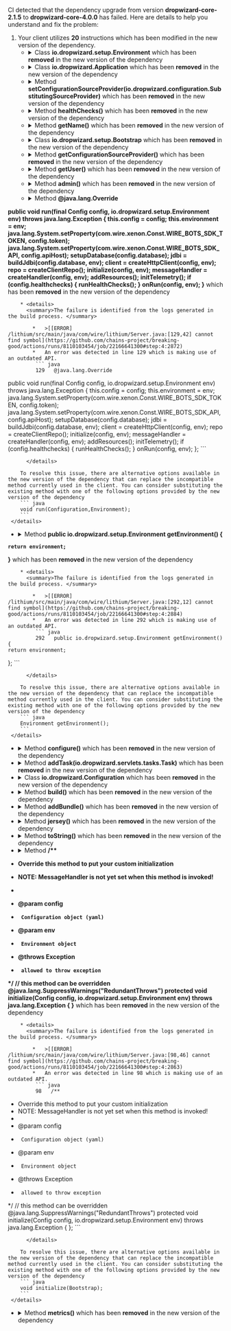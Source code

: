 CI detected that the dependency upgrade from version **dropwizard-core-2.1.5** to **dropwizard-core-4.0.0** has failed. Here are details to help you understand and fix the problem:
1. Your client utilizes **20** instructions which has been modified in the new version of the dependency.
   * <details>
        <summary>Class <b>io.dropwizard.setup.Environment</b> which has been <b>removed</b> in the new version of the dependency</summary>
            
        * <details>
          <summary>The failure is identified from the logs generated in the build process. </summary>
          
            *   >[[ERROR] /lithium/src/main/java/com/wire/lithium/Server.java:[74,15] cannot find symbol](https://github.com/chains-project/breaking-good/actions/runs/8110103454/job/22166641300#step:4:2854)
            *   An error was detected in line 74 which is making use of an outdated API.
             ``` java
             74   io.dropwizard.setup.Environment;
            ```

          </details>
            
     </details>
   * <details>
        <summary>Class <b>io.dropwizard.Application<Config></b> which has been <b>removed</b> in the new version of the dependency</summary>
            
        * <details>
          <summary>The failure is identified from the logs generated in the build process. </summary>
          
            *   >[[ERROR] /lithium/src/main/java/com/wire/lithium/Server.java:[71,68] cannot find symbol](https://github.com/chains-project/breaking-good/actions/runs/8110103454/job/22166641300#step:4:2849)
            *   An error was detected in line 71 which is making use of an outdated API.
             ``` java
             71   io.dropwizard.Application<Config>;
            ```

          </details>
            
     </details>
   * <details>
        <summary>Method <b>setConfigurationSourceProvider(io.dropwizard.configuration.SubstitutingSourceProvider)</b> which has been <b>removed</b> in the new version of the dependency</summary>
            
        * <details>
          <summary>The failure is identified from the logs generated in the build process. </summary>
          

          </details>
            
        To resolve this issue, there are alternative options available in the new version of the dependency that can replace the incompatible method currently used in the client. You can consider substituting the existing method with one of the following options provided by the new version of the dependency
        ``` java
        void setConfigurationSourceProvider(ConfigurationSourceProvider);
        ```
     </details>
   * <details>
        <summary>Method <b>healthChecks()</b> which has been <b>removed</b> in the new version of the dependency</summary>
            
        * <details>
          <summary>The failure is identified from the logs generated in the build process. </summary>
          

          </details>
            
        To resolve this issue, there are alternative options available in the new version of the dependency that can replace the incompatible method currently used in the client. You can consider substituting the existing method with one of the following options provided by the new version of the dependency
        ``` java
        HealthCheckRegistry healthChecks();
        ```
     </details>
   * <details>
        <summary>Method <b>getName()</b> which has been <b>removed</b> in the new version of the dependency</summary>
            
        * <details>
          <summary>The failure is identified from the logs generated in the build process. </summary>
          

          </details>
            
        To resolve this issue, there are alternative options available in the new version of the dependency that can replace the incompatible method currently used in the client. You can consider substituting the existing method with one of the following options provided by the new version of the dependency
        ``` java
        String getName();
        ```
     </details>
   * <details>
        <summary>Class <b>io.dropwizard.setup.Bootstrap<Config></b> which has been <b>removed</b> in the new version of the dependency</summary>
            
        * <details>
          <summary>The failure is identified from the logs generated in the build process. </summary>
          
            *   >[[ERROR] /lithium/src/main/java/com/wire/lithium/Server.java:[117,28] cannot find symbol](https://github.com/chains-project/breaking-good/actions/runs/8110103454/job/22166641300#step:4:2869)
            *   An error was detected in line 117 which is making use of an outdated API.
             ``` java
             117   io.dropwizard.setup.Bootstrap<Config>;
            ```

          </details>
            
     </details>
   * <details>
        <summary>Method <b>getConfigurationSourceProvider()</b> which has been <b>removed</b> in the new version of the dependency</summary>
            
        * <details>
          <summary>The failure is identified from the logs generated in the build process. </summary>
          

          </details>
            
        To resolve this issue, there are alternative options available in the new version of the dependency that can replace the incompatible method currently used in the client. You can consider substituting the existing method with one of the following options provided by the new version of the dependency
        ``` java
        ConfigurationSourceProvider getConfigurationSourceProvider();
        ```
     </details>
   * <details>
        <summary>Method <b>getUser()</b> which has been <b>removed</b> in the new version of the dependency</summary>
            
        * <details>
          <summary>The failure is identified from the logs generated in the build process. </summary>
          

          </details>
            
        To resolve this issue, there are alternative options available in the new version of the dependency that can replace the incompatible method currently used in the client. You can consider substituting the existing method with one of the following options provided by the new version of the dependency
        ``` java
        String getUser();
        ```
     </details>
   * <details>
        <summary>Method <b>admin()</b> which has been <b>removed</b> in the new version of the dependency</summary>
            
        * <details>
          <summary>The failure is identified from the logs generated in the build process. </summary>
          

          </details>
            
        To resolve this issue, there are alternative options available in the new version of the dependency that can replace the incompatible method currently used in the client. You can consider substituting the existing method with one of the following options provided by the new version of the dependency
        ``` java
        AdminEnvironment admin();
        ```
     </details>
   * <details>
        <summary>Method <b>@java.lang.Override
public void run(final Config config, io.dropwizard.setup.Environment env) throws java.lang.Exception {
    this.config = config;
    this.environment = env;
    java.lang.System.setProperty(com.wire.xenon.Const.WIRE_BOTS_SDK_TOKEN, config.token);
    java.lang.System.setProperty(com.wire.xenon.Const.WIRE_BOTS_SDK_API, config.apiHost);
    setupDatabase(config.database);
    jdbi = buildJdbi(config.database, env);
    client = createHttpClient(config, env);
    repo = createClientRepo();
    initialize(config, env);
    messageHandler = createHandler(config, env);
    addResources();
    initTelemetry();
    if (config.healthchecks) {
        runHealthChecks();
    }
    onRun(config, env);
}</b> which has been <b>removed</b> in the new version of the dependency</summary>
            
        * <details>
          <summary>The failure is identified from the logs generated in the build process. </summary>
          
            *   >[[ERROR] /lithium/src/main/java/com/wire/lithium/Server.java:[129,42] cannot find symbol](https://github.com/chains-project/breaking-good/actions/runs/8110103454/job/22166641300#step:4:2872)
            *   An error was detected in line 129 which is making use of an outdated API.
             ``` java
             129   @java.lang.Override
public void run(final Config config, io.dropwizard.setup.Environment env) throws java.lang.Exception {
    this.config = config;
    this.environment = env;
    java.lang.System.setProperty(com.wire.xenon.Const.WIRE_BOTS_SDK_TOKEN, config.token);
    java.lang.System.setProperty(com.wire.xenon.Const.WIRE_BOTS_SDK_API, config.apiHost);
    setupDatabase(config.database);
    jdbi = buildJdbi(config.database, env);
    client = createHttpClient(config, env);
    repo = createClientRepo();
    initialize(config, env);
    messageHandler = createHandler(config, env);
    addResources();
    initTelemetry();
    if (config.healthchecks) {
        runHealthChecks();
    }
    onRun(config, env);
};
            ```

          </details>
            
        To resolve this issue, there are alternative options available in the new version of the dependency that can replace the incompatible method currently used in the client. You can consider substituting the existing method with one of the following options provided by the new version of the dependency
        ``` java
        void run(Configuration,Environment);
        ```
     </details>
   * <details>
        <summary>Method <b>public io.dropwizard.setup.Environment getEnvironment() {
    return environment;
}</b> which has been <b>removed</b> in the new version of the dependency</summary>
            
        * <details>
          <summary>The failure is identified from the logs generated in the build process. </summary>
          
            *   >[[ERROR] /lithium/src/main/java/com/wire/lithium/Server.java:[292,12] cannot find symbol](https://github.com/chains-project/breaking-good/actions/runs/8110103454/job/22166641300#step:4:2884)
            *   An error was detected in line 292 which is making use of an outdated API.
             ``` java
             292   public io.dropwizard.setup.Environment getEnvironment() {
    return environment;
};
            ```

          </details>
            
        To resolve this issue, there are alternative options available in the new version of the dependency that can replace the incompatible method currently used in the client. You can consider substituting the existing method with one of the following options provided by the new version of the dependency
        ``` java
        Environment getEnvironment();
        ```
     </details>
   * <details>
        <summary>Method <b>configure()</b> which has been <b>removed</b> in the new version of the dependency</summary>
            
        * <details>
          <summary>The failure is identified from the logs generated in the build process. </summary>
          

          </details>
            
        To resolve this issue, there are alternative options available in the new version of the dependency that can replace the incompatible method currently used in the client. You can consider substituting the existing method with one of the following options provided by the new version of the dependency
        ``` java
        void configure(Subparser);
        ```
     </details>
   * <details>
        <summary>Method <b>addTask(io.dropwizard.servlets.tasks.Task)</b> which has been <b>removed</b> in the new version of the dependency</summary>
            
        * <details>
          <summary>The failure is identified from the logs generated in the build process. </summary>
          

          </details>
            
        To resolve this issue, there are alternative options available in the new version of the dependency that can replace the incompatible method currently used in the client. You can consider substituting the existing method with one of the following options provided by the new version of the dependency
        ``` java
        void addTask(Task);
        ```
     </details>
   * <details>
        <summary>Class <b>io.dropwizard.Configuration</b> which has been <b>removed</b> in the new version of the dependency</summary>
            
        * <details>
          <summary>The failure is identified from the logs generated in the build process. </summary>
          
            *   >[[ERROR] /lithium/src/main/java/com/wire/lithium/Configuration.java:[32,49] cannot find symbol](https://github.com/chains-project/breaking-good/actions/runs/8110103454/job/22166641300#step:4:2851)
            *   An error was detected in line 32 which is making use of an outdated API.
             ``` java
             32   io.dropwizard.Configuration;
            ```

          </details>
            
     </details>
   * <details>
        <summary>Method <b>build()</b> which has been <b>removed</b> in the new version of the dependency</summary>
            
        * <details>
          <summary>The failure is identified from the logs generated in the build process. </summary>
          

          </details>
            
        To resolve this issue, there are alternative options available in the new version of the dependency that can replace the incompatible method currently used in the client. You can consider substituting the existing method with one of the following options provided by the new version of the dependency
        ``` java
        Server build(Environment);
        ```
     </details>
   * <details>
        <summary>Method <b>addBundle()</b> which has been <b>removed</b> in the new version of the dependency</summary>
            
        * <details>
          <summary>The failure is identified from the logs generated in the build process. </summary>
          

          </details>
            
        To resolve this issue, there are alternative options available in the new version of the dependency that can replace the incompatible method currently used in the client. You can consider substituting the existing method with one of the following options provided by the new version of the dependency
        ``` java
        void addBundle(ConfiguredBundle);
        ```
     </details>
   * <details>
        <summary>Method <b>jersey()</b> which has been <b>removed</b> in the new version of the dependency</summary>
            
        * <details>
          <summary>The failure is identified from the logs generated in the build process. </summary>
          

          </details>
            
        To resolve this issue, there are alternative options available in the new version of the dependency that can replace the incompatible method currently used in the client. You can consider substituting the existing method with one of the following options provided by the new version of the dependency
        ``` java
        JerseyEnvironment jersey();
        ```
     </details>
   * <details>
        <summary>Method <b>toString()</b> which has been <b>removed</b> in the new version of the dependency</summary>
            
        * <details>
          <summary>The failure is identified from the logs generated in the build process. </summary>
          

          </details>
            
        To resolve this issue, there are alternative options available in the new version of the dependency that can replace the incompatible method currently used in the client. You can consider substituting the existing method with one of the following options provided by the new version of the dependency
        ``` java
        String toString();
        ```
     </details>
   * <details>
        <summary>Method <b>/**
 * Override this method to put your custom initialization
 * NOTE: MessageHandler is not yet set when this method is invoked!
 *
 * @param config
 * 		Configuration object (yaml)
 * @param env
 * 		Environment object
 * @throws Exception
 * 		allowed to throw exception
 */
// this method can be overridden
@java.lang.SuppressWarnings("RedundantThrows")
protected void initialize(Config config, io.dropwizard.setup.Environment env) throws java.lang.Exception {
}</b> which has been <b>removed</b> in the new version of the dependency</summary>
            
        * <details>
          <summary>The failure is identified from the logs generated in the build process. </summary>
          
            *   >[[ERROR] /lithium/src/main/java/com/wire/lithium/Server.java:[98,46] cannot find symbol](https://github.com/chains-project/breaking-good/actions/runs/8110103454/job/22166641300#step:4:2863)
            *   An error was detected in line 98 which is making use of an outdated API.
             ``` java
             98   /**
 * Override this method to put your custom initialization
 * NOTE: MessageHandler is not yet set when this method is invoked!
 *
 * @param config
 * 		Configuration object (yaml)
 * @param env
 * 		Environment object
 * @throws Exception
 * 		allowed to throw exception
 */
// this method can be overridden
@java.lang.SuppressWarnings("RedundantThrows")
protected void initialize(Config config, io.dropwizard.setup.Environment env) throws java.lang.Exception {
};
            ```

          </details>
            
        To resolve this issue, there are alternative options available in the new version of the dependency that can replace the incompatible method currently used in the client. You can consider substituting the existing method with one of the following options provided by the new version of the dependency
        ``` java
        void initialize(Bootstrap);
        ```
     </details>
   * <details>
        <summary>Method <b>metrics()</b> which has been <b>removed</b> in the new version of the dependency</summary>
            
        * <details>
          <summary>The failure is identified from the logs generated in the build process. </summary>
          

          </details>
            
        To resolve this issue, there are alternative options available in the new version of the dependency that can replace the incompatible method currently used in the client. You can consider substituting the existing method with one of the following options provided by the new version of the dependency
        ``` java
        MetricRegistry metrics();
        ```
     </details>


